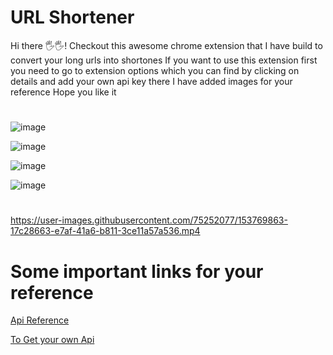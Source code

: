 # URL Shortener

Hi there 🖐🖐! Checkout this awesome chrome extension that I have build to convert your long urls into shortones
If you want to use this extension first you need to go to extension options which you can find by clicking on details
and add your own api key there
I have added images for your reference
Hope you like it

#

![image](https://user-images.githubusercontent.com/75252077/153769746-c9df86be-157c-4306-8908-accac42aa337.png)

![image](https://user-images.githubusercontent.com/75252077/153769770-97d51f00-90cb-4c8f-83cd-97c54c1bd19e.png)

![image](https://user-images.githubusercontent.com/75252077/153769785-0e4c88fb-9bde-4742-8b59-47df5d5cb781.png)

![image](https://user-images.githubusercontent.com/75252077/153769797-638459a9-57e1-4bc1-994c-5de71ae67ca1.png)

#

https://user-images.githubusercontent.com/75252077/153769863-17c28663-e7af-41a6-b811-3ce11a57a536.mp4

# Some important links for your reference

[Api Reference](https://t.ly/docs/?javascript#authenticating-requests)

[To Get your own Api](https://t.ly/links)